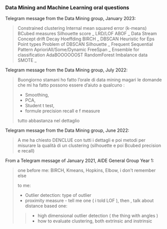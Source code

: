 ### Data Mining and Machine Learning oral questions

Telegram message from the Data Mining group, January 2023:
>Constrained clustering
>Internal mean squared error (k-means)
>BCubed measures
>Silhouette score
>_
>LRD/LOF
>ABOF
>_
>Data Stream
>Concept drift
>Decay
>Hoeffding
>BIRCH
>_
>DBSCAN
>Heuristic for Eps
>Point types
>Problem of DBSCAN
>Silhouette
>_
>Frequent Sequential Pattern
>AprioriAll/Some/Dynamic
>FreeSpan
>_
>Ensemble for classification
>AdaBOOOOOOST
>RandomForest
>Imbalance data
>SMOTE
>_

Telegram message from the Data Mining group, July 2022:
>Buongiorno stamani ho fatto l’orale di data mining magari le domande che mi ha fatto possono essere d’aiuto a qualcuno : 
>- Smoothing, 
>- PCA, 
>- Student t test, 
>- formule precision recall e f measure 
>
>tutto abbastanza nel dettaglio

Telegram message from the Data Mining group, June 2022:
>A me ha chiesto DENCLUE con tutti i dettagli e poi metodi per misurare la qualità di un clustering (silhouette e poi Bcubed precision e recall)

From a Telegram message of January 2021, AIDE General Group Year 1:
>one before me: BIRCH, Kmeans, Hopkins, Elbow, i don't remember else
>
>to me:
>- Outlier detection: type of outlier
>- proximity measure - tell me one ( i told LOF ), then , talk about distance based one:
>> - high dimensional outlier detection ( the thing with angles )
>> - how to evaluate clustering, both extrinsic and instrinsic